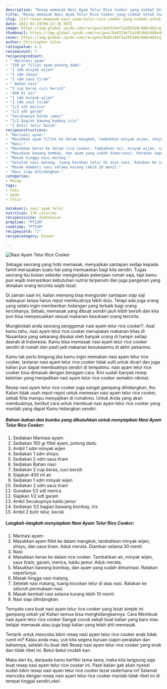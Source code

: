```yaml
---
description: "Resep memasak Nasi Ayam Telur Rice Cooker yang nikmat Untuk Jualan"
title: "Resep memasak Nasi Ayam Telur Rice Cooker yang nikmat Untuk Jualan"
slug: 1117-resep-memasak-nasi-ayam-telur-rice-cooker-yang-nikmat-untuk-jualan
date: 2021-03-24T06:12:18.507Z
image: https://img-global.cpcdn.com/recipes/8a9319ef2a2053b0/680x482cq70/nasi-ayam-telur-rice-cooker-foto-resep-utama.jpg
thumbnail: https://img-global.cpcdn.com/recipes/8a9319ef2a2053b0/680x482cq70/nasi-ayam-telur-rice-cooker-foto-resep-utama.jpg
cover: https://img-global.cpcdn.com/recipes/8a9319ef2a2053b0/680x482cq70/nasi-ayam-telur-rice-cooker-foto-resep-utama.jpg
author: Christopher Colon
ratingvalue: 4.1
reviewcount: 7
recipeingredient:
- " Marinasi ayam"
- "150 gr fillet ayam potong dadu"
- "1 sdm minyak wijen"
- "1 sdm shoyu"
- "2 sdm saus tiram"
- " Bahan nasi"
- "2 cup beras cuci bersih"
- "400 ml air"
- "1 sdm minyak wijen"
- "2 sdm saus tiram"
- "1/2 sdt merica"
- "1/2 sdt garam"
- "Secukupnya kaldu jamur"
- "1/2 bagian bawang bombay iris"
- "2 butir telur kocok"
recipeinstructions:
- "Marinasi ayam:"
- "Masukkan ayam fillet ke dalam mangkok, tambahkan minyak wijen, shoyu, dan saus tiram. Aduk merata. Diamkan selama 30 menit."
- "Nasi:"
- "Masukkan beras ke dalam rice cooker. Tambahkan air, minyak wijen, saus tiram, garam, merica, kaldu jamur. Aduk merata."
- "Masukkan bawang bombay, dan ayam yang sudah dimarinasi. Ratakan seperlunya."
- "Masak hingga nasi matang."
- "Setelah nasi matang, tuang kocokan telur di atas nasi. Ratakan ke seluruh permukaan nasi."
- "Masak kembali nasi selama kurang lebih 10 menit."
- "Nasi siap dihidangkan."
categories:
- Resep
tags:
- nasi
- ayam
- telur

katakunci: nasi ayam telur 
nutrition: 170 calories
recipecuisine: Indonesian
preptime: "PT12M"
cooktime: "PT53M"
recipeyield: "2"
recipecategory: Dinner

---
```



![Nasi Ayam Telur Rice Cooker](https://img-global.cpcdn.com/recipes/8a9319ef2a2053b0/680x482cq70/nasi-ayam-telur-rice-cooker-foto-resep-utama.jpg)

Sebagai seorang yang hobi memasak, menyajikan santapan sedap kepada famili merupakan suatu hal yang memuaskan bagi kita sendiri. Tugas seorang ibu bukan sekedar mengerjakan pekerjaan rumah saja, tapi kamu pun wajib memastikan kebutuhan nutrisi terpenuhi dan juga panganan yang dimakan orang tercinta wajib lezat.

Di zaman  saat ini, kalian memang bisa mengorder santapan siap saji walaupun tanpa harus repot membuatnya lebih dulu. Tetapi ada juga orang yang selalu ingin memberikan hidangan yang terbaik bagi orang tercintanya. Sebab, memasak yang dibuat sendiri jauh lebih bersih dan kita pun bisa menyesuaikan sesuai makanan kesukaan orang tercinta. 



Mungkinkah anda seorang penggemar nasi ayam telur rice cooker?. Asal kamu tahu, nasi ayam telur rice cooker merupakan makanan khas di Nusantara yang sekarang disukai oleh banyak orang di hampir setiap daerah di Indonesia. Kamu bisa memasak nasi ayam telur rice cooker sendiri di rumah dan pasti jadi makanan kesukaanmu di akhir pekanmu.

Kamu tak perlu bingung jika kamu ingin memakan nasi ayam telur rice cooker, lantaran nasi ayam telur rice cooker tidak sulit untuk dicari dan juga kalian pun dapat membuatnya sendiri di tempatmu. nasi ayam telur rice cooker bisa dimasak dengan beragam cara. Kini sudah banyak resep kekinian yang menjadikan nasi ayam telur rice cooker semakin nikmat.

Resep nasi ayam telur rice cooker juga sangat gampang dihidangkan, lho. Kalian tidak usah repot-repot untuk memesan nasi ayam telur rice cooker, sebab Kita mampu menyajikan di rumahmu. Untuk Anda yang akan membuatnya, berikut cara untuk membuat nasi ayam telur rice cooker yang mantab yang dapat Kamu hidangkan sendiri.

<!--inarticleads1-->

##### Bahan-bahan dan bumbu yang dibutuhkan untuk menyiapkan Nasi Ayam Telur Rice Cooker:

1. Sediakan  Marinasi ayam:
1. Sediakan 150 gr fillet ayam, potong dadu
1. Ambil 1 sdm minyak wijen
1. Sediakan 1 sdm shoyu
1. Sediakan 2 sdm saus tiram
1. Sediakan  Bahan nasi:
1. Sediakan 2 cup beras, cuci bersih
1. Siapkan 400 ml air
1. Sediakan 1 sdm minyak wijen
1. Sediakan 2 sdm saus tiram
1. Gunakan 1/2 sdt merica
1. Siapkan 1/2 sdt garam
1. Ambil Secukupnya kaldu jamur
1. Sediakan 1/2 bagian bawang bombay, iris
1. Ambil 2 butir telur, kocok




<!--inarticleads2-->

##### Langkah-langkah menyiapkan Nasi Ayam Telur Rice Cooker:

1. Marinasi ayam:
1. Masukkan ayam fillet ke dalam mangkok, tambahkan minyak wijen, shoyu, dan saus tiram. Aduk merata. Diamkan selama 30 menit.
1. Nasi:
1. Masukkan beras ke dalam rice cooker. Tambahkan air, minyak wijen, saus tiram, garam, merica, kaldu jamur. Aduk merata.
1. Masukkan bawang bombay, dan ayam yang sudah dimarinasi. Ratakan seperlunya.
1. Masak hingga nasi matang.
1. Setelah nasi matang, tuang kocokan telur di atas nasi. Ratakan ke seluruh permukaan nasi.
1. Masak kembali nasi selama kurang lebih 10 menit.
1. Nasi siap dihidangkan.




Ternyata cara buat nasi ayam telur rice cooker yang lezat simple ini gampang sekali ya! Kalian semua bisa menghidangkannya. Cara Membuat nasi ayam telur rice cooker Sangat cocok sekali buat kalian yang baru mau belajar memasak atau juga bagi kalian yang telah ahli memasak.

Tertarik untuk mencoba bikin resep nasi ayam telur rice cooker enak tidak rumit ini? Kalau anda mau, yuk kita segera buruan siapin peralatan dan bahannya, setelah itu buat deh Resep nasi ayam telur rice cooker yang enak dan tidak ribet ini. Betul-betul mudah kan. 

Maka dari itu, daripada kamu berfikir lama-lama, maka kita langsung saja buat resep nasi ayam telur rice cooker ini. Pasti kalian gak akan nyesel sudah bikin resep nasi ayam telur rice cooker lezat sederhana ini! Selamat mencoba dengan resep nasi ayam telur rice cooker mantab tidak ribet ini di tempat tinggal sendiri,oke!.

